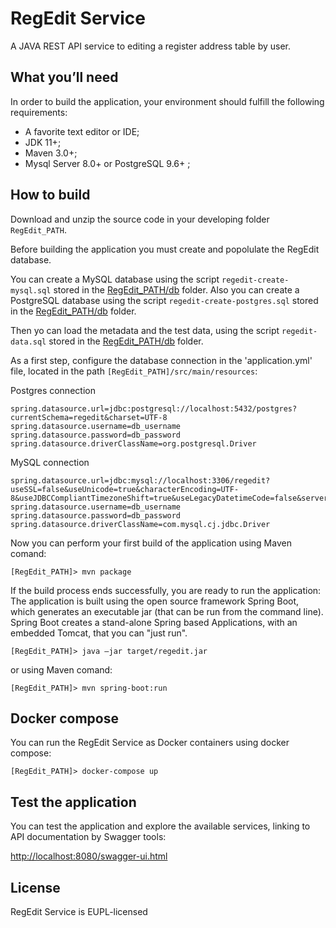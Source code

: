 # RegEdit Service

A JAVA REST API service to editing a register address table by user.


## What you’ll need
In order to build the application, your environment should fulfill the following requirements:

* A favorite text editor or IDE;
* JDK 11+; 
* Maven 3.0+;
* Mysql Server 8.0+ or PostgreSQL 9.6+ ;  


## How to build
Download and unzip the source code in your developing folder `RegEdit_PATH`.

Before building the application you must create and popolulate the RegEdit database.

You can create a MySQL database using the script `regedit-create-mysql.sql` stored in the [RegEdit_PATH/db](db/regedit-create-mysql.sql) folder.
Also you can create a PostgreSQL database using the script `regedit-create-postgres.sql` stored in the [RegEdit_PATH/db](db/regedit-create-postgres.sql) folder.

Then yo can load the metadata and the test data, using the script `regedit-data.sql` stored in the [RegEdit_PATH/db](db/regedit-data.sql) folder.

As a first step, configure the database connection in the 'application.yml' file, located in the path `[RegEdit_PATH]/src/main/resources`:

Postgres connection
```
spring.datasource.url=jdbc:postgresql://localhost:5432/postgres?currentSchema=regedit&charset=UTF-8
spring.datasource.username=db_username
spring.datasource.password=db_password
spring.datasource.driverClassName=org.postgresql.Driver
```
MySQL connection
```
spring.datasource.url=jdbc:mysql://localhost:3306/regedit?useSSL=false&useUnicode=true&characterEncoding=UTF-8&useJDBCCompliantTimezoneShift=true&useLegacyDatetimeCode=false&serverTimezone=UTC
spring.datasource.username=db_username
spring.datasource.password=db_password
spring.datasource.driverClassName=com.mysql.cj.jdbc.Driver
```

Now you can perform your first build of the application using Maven comand:
```
[RegEdit_PATH]> mvn package
```
If the build process ends successfully, you are ready to run the application:
The application is built using the open source framework Spring Boot, which generates an 
executable jar (that can be run from the command line). Spring Boot creates a stand-alone Spring 
based Applications, with an embedded Tomcat, that you can "just run".
```
[RegEdit_PATH]> java –jar target/regedit.jar
```
or using Maven comand:
```
[RegEdit_PATH]> mvn spring-boot:run 
```
## Docker compose
You can run the RegEdit Service as Docker containers using docker compose: 
```
[RegEdit_PATH]> docker-compose up
```

## Test the application 
You can test the application and explore the available services, linking to API documentation  by Swagger tools:

[http://localhost:8080/swagger-ui.html](http://localhost:8080/swagger-ui.html) 


## License
RegEdit Service is EUPL-licensed

